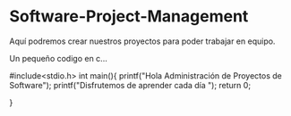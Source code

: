 # Software-Project-Management

Aquí podremos crear nuestros proyectos para poder trabajar en equipo.

Un pequeño codigo en c...

#include<stdio.h>
int main(){
  printf("Hola Administración de Proyectos de Software");
  printf("Disfrutemos de aprender cada día ");
return 0; 

}

